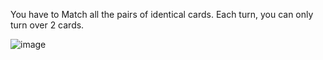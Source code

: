 You have to Match all the pairs of identical cards. Each turn, you can only turn over 2 cards.

 ![image](https://user-images.githubusercontent.com/57833638/179469143-40fdb517-63f6-4ceb-9ab5-6e5303dec8e0.png)
